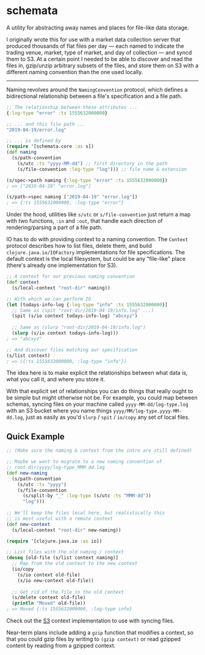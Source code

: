 # schemata

A utility for abstracting away names and places for file-like data storage.

I originally wrote this for use with a market data collection server that 
produced thousands of flat files per day — each named to indicate the trading 
venue, market, type of market, and day of collection — and syncd them to S3. At 
a certain point I needed to be able to discover and read the files in, gzip/unzip 
arbitrary subsets of the files, and store them on S3 with a different naming 
convention than the one used locally.

---

Naming revolves around the `NamingConvention` protocol, which defines a
bidirectional relationship between a file's specification and a file path.

```clojure
;; The relationship between these attributes ...
{:log-type "error" :ts 1555632000000}

;; ... and this file path ...
"2019-04-19/error.log"

;; ... is defined by
(require '[schemata.core :as s])
(def naming
  (s/path-convention
    (s/utc :ts "yyyy-MM-dd") ;; first directory in the path
    (s/file-convention :log-type "log"))) ;; file name & extension

(s/spec->path naming {:log-type "error" :ts 1555632000000})
; => ["2019-04-19" "error.log"]

(s/path->spec naming ["2019-04-19" "error.log"])
; => {:ts 1555632000000, :log-type "error"}
```

Under the hood, utilities like `s/utc` or `s/file-convention` just return a map 
with two functions, `:in` and `:out`, that handle each direction of rendering/parsing
a part of a file path.

IO has to do with providing context to a naming convention. The `Context`
protocol describes how to list files, delete them, and build `clojure.java.io/IOFactory`
implementations for file specifications. The default context is the local
filesystem, but could be any "file-like" place (there's already one 
implementation for S3).

```clojure
;; A context for our previous naming convention
(def context 
  (s/local-context "root-dir" naming))

;; With which we can perform IO
(let [todays-info-log {:log-type "info" :ts 1555632000000}]
  ;; Same as (spit "root-dir/2019-04-19/info.log" ...)
  (spit (s/io context todays-info-log) "abcxyz")
  
  ;; Same as (slurp "root-dir/2019-04-19/info.log")
  (slurp (s/io context todays-info-log)))
; => "abcxyz"

;; And discover files matching our specification
(s/list context)
; => ({:ts 1555632000000, :log-type "info"})
```

The idea here is to make explicit the relationships between what data is,
what you call it, and where you store it. 

With that explicit set of relationships you can do things that really ought to 
be simple but might otherwise not be. For example, you could map between schemas, 
syncing files on your machine called `yyyy-MM-dd/log-type.log` with an S3 bucket 
where you name things `yyyy/MM/log-type.yyyy-MM-dd.log`, just as easily as you'd 
`slurp` / `spit` / `io/copy` any set of local files.

## Quick Example

```clojure 
;; (Make sure the naming & context from the intro are still defined)

;; Maybe we want to migrate to a new naming convention of
;; root-dir/yyyy/log-type_MMM-dd.log
(def new-naming
  (s/path-convention
    (s/utc :ts "yyyy")
    (s/file-convention
      (s/split-by "_" :log-type (s/utc :ts "MMM-dd"))
      "log")))
      
;; We'll keep the files local here, but realistically this 
;; is most useful with a remote context 
(def new-context 
  (s/local-context "root-dir" new-naming))

(require '[clojure.java.io :as io])

;; List files with the old naming / context
(doseq [old-file (s/list context naming)]
  ;; Map from the old context to the new context
  (io/copy 
    (s/io context old-file) 
    (s/io new-context old-file))
    
  ;; Get rid of the file in the old context
  (s/delete context old-file)
  (println "Moved" old-file))
; => Moved {:ts 1555632000000, :log-type info}
```

Check out the [S3]() context implementation to use with syncing files.

Near-term plans include adding a `gzip` function that modifies a context,
so that you could gzip files by writing to `(gzip context)` or read 
gzipped content by reading from a gzipped context.
